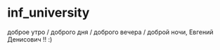 # inf_university

доброе утро / доброго дня / доброго вечера / доброй ночи, Евгений Денисович !! :)
